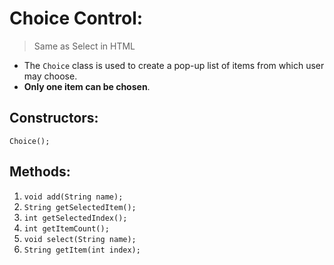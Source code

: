 # Choice Control: 
> Same as Select in HTML
 - The ```Choice``` class is used to create a pop-up list of items from which user may choose.
 - **Only one item can be chosen**.
 
 ## Constructors:
  ```Choice();```

 ## Methods:
  1. ```void add(String name);```
  2. ```String getSelectedItem();```
  3. ```int getSelectedIndex();```
  4. ```int getItemCount();```
  5. ```void select(String name);```
  6. ```String getItem(int index);```

